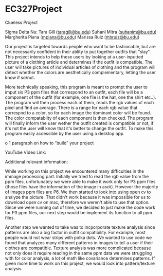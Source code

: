 # EC327Project
Clueless Project

Sigma Delta Nu:
  Tara Gill (taragill@bu.edu)
  Suhani Mitra (suhanim@bu.edu)
  Margherita Piana (mpiana@bu.edu)
  Marissa Ruiz (mbruiz@bu.edu)

Our project is targeted towards people who want to be fashionable, but are not necessarily confident in their ablity to put together outfits that "slay". This project intends to help these users by looking at a user-inputted picture of a clothing article and determines if the outfit is compatible. The user will take pictures of individual articles of clothing and the program will detect whether the colors are aesthetically complementary, letting the user know if so/not.

More technically speaking, this program is meant to prompt the user to imput six P3 ppm files that correspond to an outfit, each file will be a component of the outfit (for example, one file is the hat, one the shirt etc..). The program will then process each of them, reads the rgb values of each pixel and find an average. There is a range for each rgb value that correspnd to a color, so for each image the dominant color will be found. The color compatabilty of each component is then checked. The program will finally inform the user wether the outfit created is compatible or not, if it's not the user will know that it's better to change the outfit. To make this program easily accessible by the user using a desktop app.
 
o 1 paragraph on how to “build” your project

YouTube Video Link: 

Additional relevant information:

 While working on this project we encountered many difficulties in the immage processing part. Initially we tried to read the rgb value from the ppm files, unfortunately we were able to make it work only for P3 ppm files (those files have the information of the image in ascii). However the majority of images ppm files are P6. We then started to look into using open cv to analyze the picture. That didn't work because it was impossible for us to download open cv on mac, therefore we weren't able to use that option. Since we were running out of time, we decided to just make the code work for P3 ppm files, our next step would be implement its function to all ppm files.
 
 Another step we wanted to take was to incporporate texture analysis since patterns are also a big factor in outfit compatibility. For example, most people would not wear strips with polka dots. We wanted to use code we found that analyzes many different patterns in images to tell a user if their clothes are compatible. Texture analysis was more complicated because not only does it require reading in the same ppm data we were struggling with for color analysis, a lot of math like covariance determines patterns. If given more time to work on this project, we would look into pattern/texture analysis
